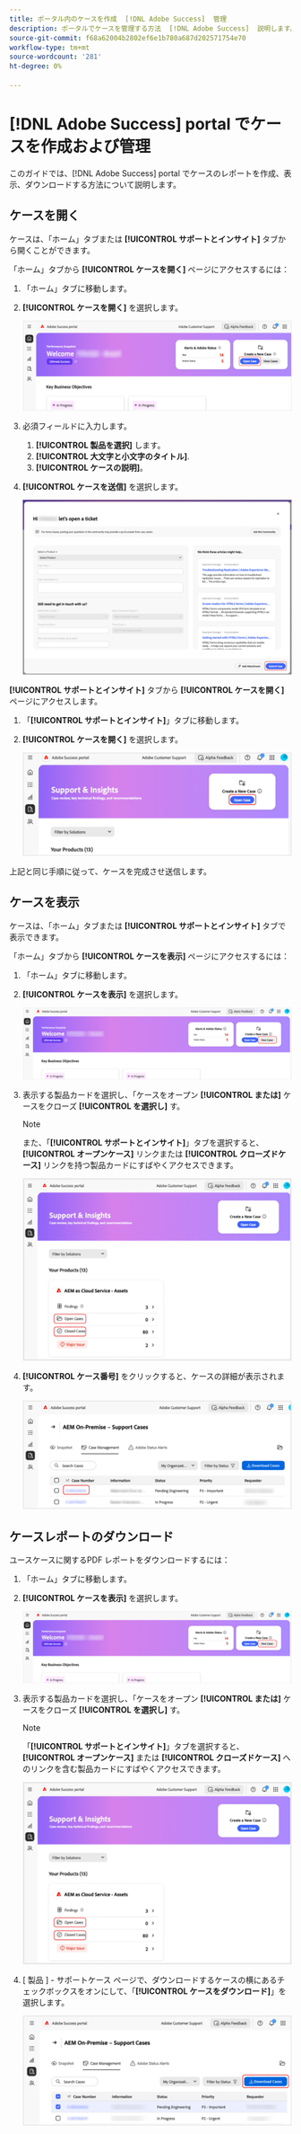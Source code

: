 ```yaml
---
title: ポータル内のケースを作成  [!DNL Adobe Success]  管理
description: ポータルでケースを管理する方法  [!DNL Adobe Success]  説明します。
source-git-commit: f68a62004b2802ef6e1b780a687d202571754e70
workflow-type: tm+mt
source-wordcount: '281'
ht-degree: 0%

---
```


# [!DNL Adobe Success] portal でケースを作成および管理

このガイドでは、[!DNL Adobe Success] portal でケースのレポートを作成、表示、ダウンロードする方法について説明します。

## ケースを開く

ケースは、「ホーム」タブまたは **[!UICONTROL サポートとインサイト]** タブから開くことができます。

「ホーム」タブから **[!UICONTROL ケースを開く]** ページにアクセスするには：

1. 「ホーム」タブに移動します。
1. **[!UICONTROL ケースを開く]** を選択します。


   ![adobe-success-portal-home-page-open-case](../../assets/adobe-success-portal-home-page-open-case.png)



1. 必須フィールドに入力します。
   1. **[!UICONTROL 製品を選択]** します。
   1. **[!UICONTROL 大文字と小文字のタイトル]**.
   1. **[!UICONTROL ケースの説明]**。
1. **[!UICONTROL ケースを送信]** を選択します。



   ![adobe-success-portal-submit-case](../../assets/adobe-success-portal-submit-case.png)




**[!UICONTROL サポートとインサイト]** タブから **[!UICONTROL ケースを開く]** ページにアクセスします。

1. 「**[!UICONTROL サポートとインサイト]**」タブに移動します。
1. **[!UICONTROL ケースを開く]** を選択します。



   ![adobe-success-portal-support-insights-open-case](../../assets/adobe-success-portal-support-insights-open-case.png)



上記と同じ手順に従って、ケースを完成させ送信します。

## ケースを表示

ケースは、「ホーム」タブまたは **[!UICONTROL サポートとインサイト]** タブで表示できます。

「ホーム」タブから **[!UICONTROL ケースを表示]** ページにアクセスするには：

1. 「ホーム」タブに移動します。
1. **[!UICONTROL ケースを表示]** を選択します。



   ![adobe-success-portal-view-cases](../../assets/adobe-success-portal-view-cases.png)



1. 表示する製品カードを選択し、「ケースをオープン **[!UICONTROL または]** ケースをクローズ **[!UICONTROL を選択し]** す。

   >[!NOTE]
   >
   >また、「**[!UICONTROL サポートとインサイト]**」タブを選択すると、**[!UICONTROL オープンケース]** リンクまたは **[!UICONTROL クローズドケース]** リンクを持つ製品カードにすばやくアクセスできます。



   ![adobe-success-portal-open-case-closed-case](../../assets/adobe-success-portal-open-case-closed-case.png)



1. **[!UICONTROL ケース番号]** をクリックすると、ケースの詳細が表示されます。



   ![adobe-success-portal-case-number](../../assets/adobe-success-portal-case-number.png)



## ケースレポートのダウンロード

ユースケースに関するPDF レポートをダウンロードするには：

1. 「ホーム」タブに移動します。
1. **[!UICONTROL ケースを表示]** を選択します。


   ![adobe-success-portal-view-cases](../../assets/adobe-success-portal-view-cases.png)


1. 表示する製品カードを選択し、「ケースをオープン **[!UICONTROL または]** ケースをクローズ **[!UICONTROL を選択し]** す。

   >[!NOTE]
   >
   >「**[!UICONTROL サポートとインサイト]**」タブを選択すると、**[!UICONTROL オープンケース]** または **[!UICONTROL クローズドケース]** へのリンクを含む製品カードにすばやくアクセスできます。

   ![adobe-success-portal-open-case-closed-case](../../assets/adobe-success-portal-open-case-closed-case.png)

1. [ 製品 ] - サポートケース ページで、ダウンロードするケースの横にあるチェックボックスをオンにして、「**[!UICONTROL ケースをダウンロード]**」を選択します。

   ![adobe-success-portal-download-cases](../../assets/adobe-success-portal-download-cases.png)
